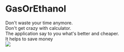 # GasOrEthanol
Don't waste your time anymore.<br>
Don't get crazy with calculator.<br>
The application say to you what's better and cheaper.<br>
It helps  to save money<br>
![](https://thumb.cloud.mail.ru/weblink/thumb/xw1/GGU6/SADQ1Xm8r/gas%20or%20ethanol%20screenshot.JPG?x-email=undefined)
